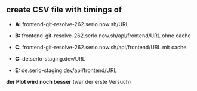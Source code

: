 ## create CSV file with timings of

- **A:** frontend-git-resolve-262.serlo.now.sh/URL
 
- **B:** frontend-git-resolve-262.serlo.now.sh/api/frontend/URL ohne cache
 
- **C:** frontend-git-resolve-262.serlo.now.sh/api/frontend/URL mit cache
 
- **C:** de.serlo-staging.dev/URL
 
- **E:** de.serlo-staging.dev/api/frontend/URL


**der Plot wird noch besser**
(war der erste Versuch)